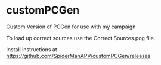 # customPCGen
Custom Version of PCGen for use with my campaign

To load up correct sources use the Correct Sources.pcg file.

Install instructions at https://github.com/SpiderManAPV/customPCGen/releases
